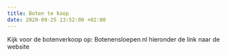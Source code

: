 ```yaml
---
title: Boten te koop
date: 2020-09-25 13:52:00 +02:00
---
```


Kijk voor de botenverkoop op: Botenensloepen.nl 
hieronder de link naar de website

[](https://botenensloepen.nl/te-koop/)